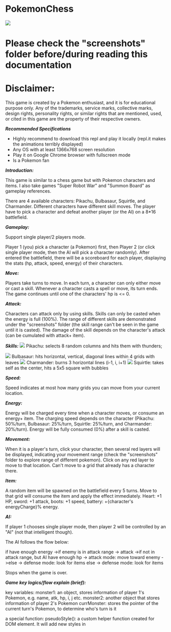 # PokemonChess
<img src="screenshots/battlefield.png">

# Please check the "screenshots" folder before/during reading this documentation

# Disclaimer:
This game is created by a Pokemon enthusiast, and it is for educational purpose only.
Any of the trademarks, service marks, collective marks, design rights, personality rights, or similar rights that are mentioned, used, or cited in this game are the property of their respective owners.



***Recommended Specifications***
- Highly recommend to download this repl and play it locally (repl.it makes the animations terribly displayed)
- Any OS with at least 1366x768 screen resolution
- Play it on Google Chrome browser with fullscreen mode
- Is a Pokemon fan



***Introduction:***

This game is similar to a chess game but with Pokemon characters and items. I also take games "Super Robot War" and "Summon Board" as gameplay references. 

There are 4 available characters: Pikachu, Bulbasaur, Squirtle, and Charmander. Different characters have different skill moves. The player have to pick a character and defeat another player (or the AI) on a 8*16 battlefield.



***Gameplay:***

Support single player/2 players mode.

Player 1 (you) pick a character (a Pokemon) first, then Player 2 (or click single player mode, then the AI will pick a character randomly).
After entered the battlefield, there will be a scoreboard for each player, displaying the stats (hp, attack, speed, energy) of their characters.

***Move:***

Players take turns to move. In each turn, a character can only either move or cast a skill. Whenever a character casts a spell or move, its turn ends. The game continues until one of the characters' hp is <= 0.

***Attack:***

Characters can attack only by using skills. Skills can only be casted when the energy is full (100%). The range of different skills are demonstrated under the "screenshots" folder (the skill range can't be seen in the game until it is casted).
The damage of the skill depends on the character's attack (can be cumulated with attack+ item).

***Skills:***
<img src="pikachu_skill_range.png">
Pikachu: selects 8 random columns and hits them with thunders;

<img src="bulbasaur_skill_range.png">
Bulbasaur: hits horizontal, vertical, diagonal lines within 4 grids with leaves

<img src="charmander_skill_range.png">
Charmander: burns 3 horizontal lines (i-1, i, i+1)

<img src="squirtle_skill_range.png">
Squirtle: takes self as the center, hits a 5x5 square with bubbles

***Speed:***

Speed indicates at most how many grids you can move from your current location.

***Energy:***

Energy will be charged every time when a character moves, or consume an energy+ item. The charging speed depends on the character (Pikachu: 50%/turn, Bulbasaur: 25%/turn, Squirtle: 25%/turn, and Charmander: 20%/turn). Energy will be fully consumed (0%) after a skill is casted.

***Movement:***

When it is a player's turn, click your character, then several red layers will be displayed, indicating your movement range (check the "screenshots" folder to explore range of different pokemon). Click on any red layer to move to that location. Can't move to a grid that already has a character there.

***Item:***

A random item will be spawned on the battlefield every 5 turns. Move to that grid will consume the item and apply the effect immediately. Heart: +1 HP, sword: +1 attack, boots: +1 speed, battery: +{character's energyCharge}% energy.


***AI:***

If player 1 chooses single player mode, then player 2 will be controlled by an "AI" (not that intelligent though).

The AI follows the flow below:

if have enough energy 
  ->if enemy is in attack range 
    -> attack
  ->if not in attack range, but AI have enough hp
    -> attack mode: move toward enemy
  ->else
    -> defense mode: look for items
else
  -> defense mode: look for items

Stops when the game is over.



***Game key logics/flow explain (brief):***


key variables: 
monster1: an object, stores information of player 1's Pokemon, e.g. name, atk, hp, i, j etc.
monster2: another object that stores information of player 2's Pokemon
currMonster: stores the pointer of the current turn's Pokemon, to determine who's turn is it

a special function:
pseudoStyle(): a custom helper function created for DOM element. It will add new styles in <style> tag in the head during runtime. Used for displaying movement range red layers and Pokemons' skill animation. When the argument is "", which means pseudoStyle("") is called, the function clears all styles in <style> tag, to achieve the effect of cleaning the layers

When index.html loaded, the "chooseArea" div displays 4 different Pokemons for the player to choose. After two Pokemons are chosen, initializes the (i,j) of monster1 (7,15) and monster2 (0,0). The "chooseArea" div will then disappear, and the "grid" div shows up, initializes the battlefield by calling setup() function. Then call initMonsterStats() to initilize the scoreboard of the Pokemons.

Then Player 1 starts his/her action -> Player 2 -> ...

Whenever a grid is clicked, the buttonClicked(i, j) will be called. If that grid is the current turn's Pokemon (currMonster), display its movement range(several red layers). After the range is shown, if one of the range grid is clicked, move the Pokemon to that location (except there is another Pokemon there) by calling swapButton(i1, j1, i2, j2) to swap the images and attributes etc. If that location contains an item, consume it and apply its effect. After moving, charge the energy of that monster (only if energy < 100), and set currMonster to another Pokemon (call the nextTurn() function).

When a skillButton (on the scoreboard) is clicked, skillButtonClicked() will be called to check the monster's energy first, then check which Pokemon is it, and display that Pokemon's skill animation (used setInterval), and calculates the damage afterwards.


More helper functions are explained in the code file


***Future Plan:***

-Multiplayer mode

-Story mode (challenge different Pokemons and bosses)

-Cleverer AI

-Make the characters more balance

-BGM/sound effects
